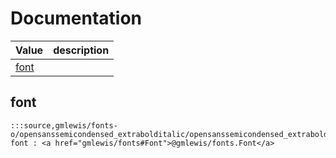 # Documentation
|Value|description|
|---|---|
|[font](#font)||

## font

```moonbit
:::source,gmlewis/fonts-o/opensanssemicondensed_extrabolditalic/opensanssemicondensed_extrabolditalic.mbt,9939:::let font : <a href="gmlewis/fonts#Font">@gmlewis/fonts.Font</a>
```

